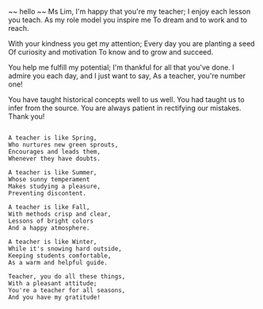 ~~ hello ~~ 
Ms Lim,
I'm happy that you're my teacher;
I enjoy each lesson you teach.
As my role model you inspire me
To dream and to work and to reach.

With your kindness you get my attention;
Every day you are planting a seed
Of curiosity and motivation
To know and to grow and succeed.

You help me fulfill my potential;
I'm thankful for all that you've done.
I admire you each day, and I just want to say,
As a teacher, you're number one!

You have taught historical concepts well to us well.
You had taught us to infer from the source.
You are always patient in rectifying our mistakes.
Thank you!

~~~~~~~~~~~~~~~~~~~~~~~~~~~~~~~~~~

A teacher is like Spring,
Who nurtures new green sprouts,
Encourages and leads them,
Whenever they have doubts.

A teacher is like Summer,
Whose sunny temperament
Makes studying a pleasure,
Preventing discontent.

A teacher is like Fall,
With methods crisp and clear,
Lessons of bright colors
And a happy atmosphere.

A teacher is like Winter,
While it's snowing hard outside,
Keeping students comfortable,
As a warm and helpful guide.

Teacher, you do all these things,
With a pleasant attitude;
You're a teacher for all seasons,
And you have my gratitude!
